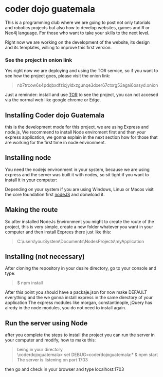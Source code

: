 # coder dojo guatemala
This is a programming club where we are going to post not only tutorials and robotics projects but also how to develop websites, games and R or Neo4j language. For those who want to take your skills to the next level.

Right now we are working on the development of the website, its design and its templates, willing to improve this first version.

### See the project in onion link
Yes right now we are deploying and using the TOR service, so if you want to see how the project goes, please visit the onion link: 
  > nb7trcow6s4pdqbxdfzicjyldxzgunqe3dxer67ctxrg53agai6ossyd.onion
  
Just a reminder: install and use [TOR](https://www.torproject.org/ "Browse Privately. Explore Freely") to see the project, you can not accesed via the normal web like google chrome or Edge.
  

## Installing Coder dojo Guatemala
this is the development mode for this project, we are using Express and node.js, We recommend to install Node enviroment first and then your express application, we gonna explain in the next section how for those that are working for the first time in node environment.

## Installing node
You need the nodejs environment in your system, because we are using express and the server was built it with nodes, so sit tight if you want to install it in your computer:

Depending on your system if you are using Windows, Linux or Macos visit the core foundation first [nodeJS](https://nodejs.org/en/download/) and donwload it.

## Making the route
So after installed NodeJs Environment you might to create the route of the project, this is very simple, create a new folder whatever you want in your computer and then install Exprees there just like this:
  > C:\users\yourSystem\Documents\NodesProjects\myApplication
  
## Installing (not necessary)
After cloning the repository in your desire directory, go to your console and type:
  > $ npm install <br>

After this point you should have a packaje.json for now make DEFAULT everything and the we gonna install express in the same directory of your application
The express modules like morgan, constantinople, jQuery has alredy in the node modules, you do not need to install again.

## Run the server using Node
after you complete the steps to install the project you can run the server in your computer and modify, how to make this:
  > being in your directory <br>
  > \coderdojoguatemala> set DEBUG=coderdojoguatemala:* & npm start <br>
  > The server is listening on port 1703 <br>
  
then go and check in your browser and type localhost:1703 
